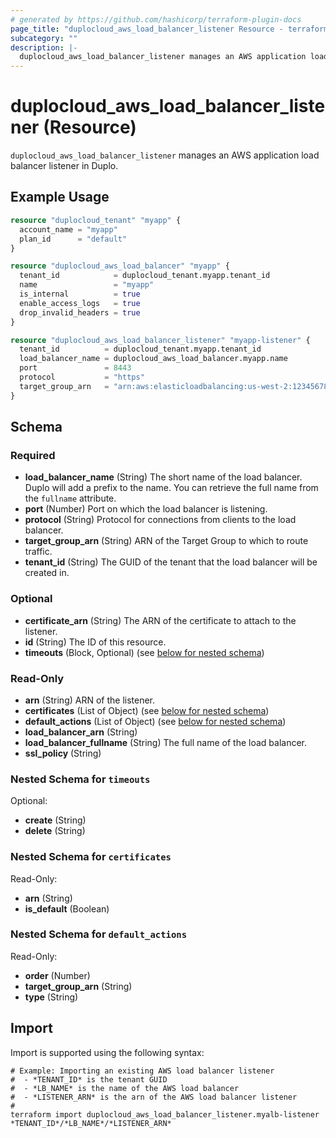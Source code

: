 ```yaml
---
# generated by https://github.com/hashicorp/terraform-plugin-docs
page_title: "duplocloud_aws_load_balancer_listener Resource - terraform-provider-duplocloud"
subcategory: ""
description: |-
  duplocloud_aws_load_balancer_listener manages an AWS application load balancer listener in Duplo.
---
```


# duplocloud_aws_load_balancer_listener (Resource)

`duplocloud_aws_load_balancer_listener` manages an AWS application load balancer listener in Duplo.

## Example Usage

```terraform
resource "duplocloud_tenant" "myapp" {
  account_name = "myapp"
  plan_id      = "default"
}

resource "duplocloud_aws_load_balancer" "myapp" {
  tenant_id            = duplocloud_tenant.myapp.tenant_id
  name                 = "myapp"
  is_internal          = true
  enable_access_logs   = true
  drop_invalid_headers = true
}

resource "duplocloud_aws_load_balancer_listener" "myapp-listener" {
  tenant_id          = duplocloud_tenant.myapp.tenant_id
  load_balancer_name = duplocloud_aws_load_balancer.myapp.name
  port               = 8443
  protocol           = "https"
  target_group_arn   = "arn:aws:elasticloadbalancing:us-west-2:1234567890:targetgroup/duplo2-stage-antcmw-http4000/fc6f818e85fa737a"
}
```

<!-- schema generated by tfplugindocs -->
## Schema

### Required

- **load_balancer_name** (String) The short name of the load balancer.  Duplo will add a prefix to the name.  You can retrieve the full name from the `fullname` attribute.
- **port** (Number) Port on which the load balancer is listening.
- **protocol** (String) Protocol for connections from clients to the load balancer.
- **target_group_arn** (String) ARN of the Target Group to which to route traffic.
- **tenant_id** (String) The GUID of the tenant that the load balancer will be created in.

### Optional

- **certificate_arn** (String) The ARN of the certificate to attach to the listener.
- **id** (String) The ID of this resource.
- **timeouts** (Block, Optional) (see [below for nested schema](#nestedblock--timeouts))

### Read-Only

- **arn** (String) ARN of the listener.
- **certificates** (List of Object) (see [below for nested schema](#nestedatt--certificates))
- **default_actions** (List of Object) (see [below for nested schema](#nestedatt--default_actions))
- **load_balancer_arn** (String)
- **load_balancer_fullname** (String) The full name of the load balancer.
- **ssl_policy** (String)

<a id="nestedblock--timeouts"></a>
### Nested Schema for `timeouts`

Optional:

- **create** (String)
- **delete** (String)


<a id="nestedatt--certificates"></a>
### Nested Schema for `certificates`

Read-Only:

- **arn** (String)
- **is_default** (Boolean)


<a id="nestedatt--default_actions"></a>
### Nested Schema for `default_actions`

Read-Only:

- **order** (Number)
- **target_group_arn** (String)
- **type** (String)

## Import

Import is supported using the following syntax:

```shell
# Example: Importing an existing AWS load balancer listener
#  - *TENANT_ID* is the tenant GUID
#  - *LB_NAME* is the name of the AWS load balancer
#  - *LISTENER_ARN* is the arn of the AWS load balancer listener
#
terraform import duplocloud_aws_load_balancer_listener.myalb-listener *TENANT_ID*/*LB_NAME*/*LISTENER_ARN*
```
